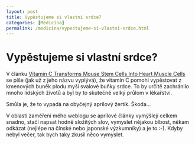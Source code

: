 ```yaml
---
layout: post
title: Vypěstujeme si vlastní srdce?
categories: [Medicína]
permalink: /medicina/vypestujeme-si-vlastni-srdce.html
---
```

# Vypěstujeme si vlastní srdce?

V článku [Vitamin C Transforms Mouse Stem Cells Into Heart Muscle Cells](http://www.sciencedaily.com/releases/2003/04/030401073122.htm) se píše (jak už z jeho názvu vyplývá), že vitamín C pomohl vypěstovat z kmenových buněk plodu myši svalové buňky srdce. To by určitě zachránilo mnoho lidských životů a byl by to skutečně velký průlom v lékařství.

Smůla je, že to vypadá na obyčejný aprílový žertík. Škoda…

V oblasti zaměření mého weblogu se aprílové články vymýšlejí celkem snadno, stačí napsat hodně složitých slov, vymyslet nějakou blbost, někam odkázat (nejlépe na čínské nebo japonské výzkumníky) a je to :-). Kdyby nebyl večer, tak bych taky zkusil něco vymyslet.

